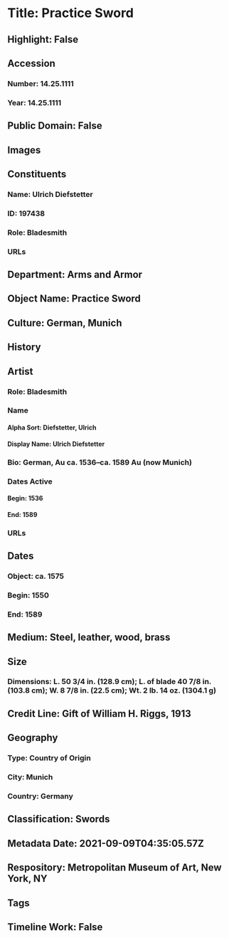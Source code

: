 # Title: Practice Sword
## Highlight: False
## Accession
### Number: 14.25.1111
### Year: 14.25.1111
## Public Domain: False
## Images
## Constituents
### Name: Ulrich Diefstetter
### ID: 197438
### Role: Bladesmith
### URLs
## Department: Arms and Armor
## Object Name: Practice Sword
## Culture: German, Munich
## History
## Artist
### Role: Bladesmith
### Name
#### Alpha Sort: Diefstetter, Ulrich
#### Display Name: Ulrich Diefstetter
### Bio: German, Au ca. 1536–ca. 1589 Au (now Munich)
### Dates Active
#### Begin: 1536
#### End: 1589
### URLs
## Dates
### Object: ca. 1575
### Begin: 1550
### End: 1589
## Medium: Steel, leather, wood, brass
## Size
### Dimensions: L. 50 3/4 in. (128.9 cm); L. of blade 40 7/8 in. (103.8 cm); W. 8 7/8 in. (22.5 cm); Wt. 2 lb. 14 oz. (1304.1 g)
## Credit Line: Gift of William H. Riggs, 1913
## Geography
### Type: Country of Origin
### City: Munich
### Country: Germany
## Classification: Swords
## Metadata Date: 2021-09-09T04:35:05.57Z
## Respository: Metropolitan Museum of Art, New York, NY
## Tags
## Timeline Work: False
